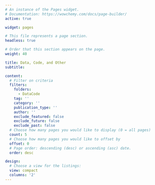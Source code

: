 ```yaml
---
# An instance of the Pages widget.
# Documentation: https://wowchemy.com/docs/page-builder/
active: true

widget: pages

# This file represents a page section.
headless: true

# Order that this section appears on the page.
weight: 40

title: Data, Code, and Other
subtitle:

content:
  # Filter on criteria
  filters:
    folders:
      - DataCode
    tag: ''
    category: ''
    publication_type: ''
    author: ''
    exclude_featured: false
    exclude_future: false
    exclude_past: false
  # Choose how many pages you would like to display (0 = all pages)
  count: 5
  # Choose how many pages you would like to offset by
  offset: 0
  # Page order: descending (desc) or ascending (asc) date.
  order: desc

design:
  # Choose a view for the listings:
  view: compact
  columns: '2'
---
```

